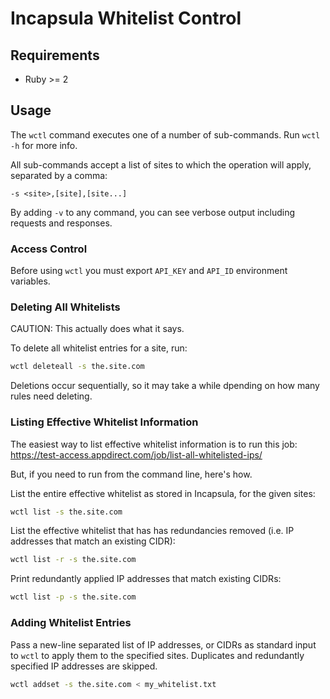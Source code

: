 # Incapsula Whitelist Control

## Requirements

* Ruby >= 2

## Usage

The `wctl` command executes one of a number of sub-commands.
Run `wctl -h` for more info.

All sub-commands accept a list of sites to which the operation will apply, separated by a comma:
```
-s <site>,[site],[site...]
```

By adding `-v` to any command, you can see verbose output
including requests and responses.

### Access Control

Before using `wctl` you must export `API_KEY` and `API_ID` environment variables.

### Deleting All Whitelists

CAUTION: This actually does what it says.

To delete all whitelist entries for a site, run:
```bash
wctl deleteall -s the.site.com
```

Deletions occur sequentially, so it may take a while dpending on how many rules need deleting.

### Listing Effective Whitelist Information

The easiest way to list effective whitelist information
is to run this job:
https://test-access.appdirect.com/job/list-all-whitelisted-ips/

But, if you need to run from the command line, here's how.

List the entire effective whitelist as stored in Incapsula, for the given sites:
```bash
wctl list -s the.site.com
```

List the effective whitelist that has has redundancies removed
(i.e. IP addresses that match an existing CIDR):
```bash
wctl list -r -s the.site.com
```

Print redundantly applied IP addresses that match existing CIDRs:
```bash
wctl list -p -s the.site.com
```

### Adding Whitelist Entries

Pass a new-line separated list of IP addresses, or CIDRs as standard input
to `wctl` to apply them to the specified sites. Duplicates
and redundantly specified IP addresses are skipped.

```bash
wctl addset -s the.site.com < my_whitelist.txt
```
